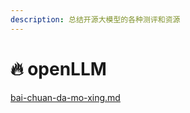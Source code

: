 ```yaml
---
description: 总结开源大模型的各种测评和资源
---
```


# 🔥 openLLM

[bai-chuan-da-mo-xing.md](bai-chuan-da-mo-xing.md "mention")
